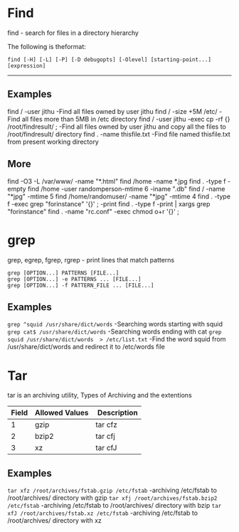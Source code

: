 # Find 
find - search for files in a directory hierarchy

The following is theformat:

```
find [-H] [-L] [-P] [-D debugopts] [-Olevel] [starting-point...] [expression]
```
---
## Examples
find / -user jithu  -Find all files owned by user jithu
find / -size +5M /etc/	-Find all files more than 5MB in /etc directory
find / -user jithu -exec cp -rf {} /root/findresult/ \;	 -Find all files owned by user jithu and copy all the files to /root/findresult/ directory
find . -name thisfile.txt -Find file named thisfile.txt from present working directory

## More
find -O3 -L /var/www/ -name "*.html"
find /home -name *.jpg
find . -type f -empty
find /home -user randomperson-mtime 6 -iname ".db"
find / -name "*jpg" -mtime 5
find /home/randomuser/ -name "*jpg" -mtime 4
find . -type f -exec grep "forinstance" '{}' \; -print
find . -type f -print | xargs grep "forinstance"
find . -name "rc.conf" -exec chmod o+r '{}' \;

# grep 

grep, egrep, fgrep, rgrep - print lines that match patterns

```
grep [OPTION...] PATTERNS [FILE...]
grep [OPTION...] -e PATTERNS ... [FILE...]
grep [OPTION...] -f PATTERN_FILE ... [FILE...]
```

## Examples
`grep ^squid /usr/share/dict/words`  -Searching words starting with squid
`grep cat$ /usr/share/dict/words`  -Searching words ending with cat
`grep squid /usr/share/dict/words  > /etc/list.txt`  -Find the word squid from /usr/share/dict/words and redirect it to /etc/words file

# Tar
tar is an archiving utility,
Types of  Archiving and the extentions

| Field | Allowed Values | Description |
|---|---|---|
| 1 | gzip | tar cfz |
| 2 | bzip2	| tar cfj |
| 3 | xz | tar cfJ |

## Examples

`tar xfz /root/archives/fstab.gzip /etc/fstab`  -archiving /etc/fstab to /root/archives/ directory with gzip
`tar xfj /root/archives/fstab.bzip2 /etc/fstab` -archiving /etc/fstab to /root/archives/ directory with bzip
`tar xfJ /root/archives/fstab.xz /etc/fstab`    -archiving /etc/fstab to /root/archives/ directory with xz

